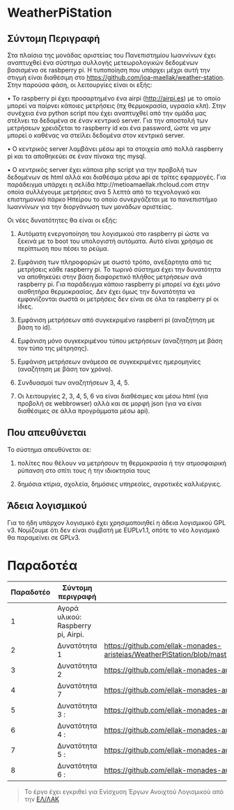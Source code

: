 # WeatherPiStation
## Σύντομη Περιγραφή
Στα πλαίσια της μονάδας αριστείας του Πανεπιστημίου Ιωαννίνων έχει αναπτυχθεί ένα σύστημα συλλογής μετεωρολογικών δεδομένων βασισμένο σε rasbperry pi. Η τυποποίηση που υπάρχει μέχρι αυτή την στιγμή είναι διαθέσιμη στο https://github.com/ioa-maellak/weather-station.
Στην παρούσα φάση, οι λειτουργίες είναι οι εξής:

• Το raspberry pi έχει προσαρτημένο ένα airpi (http://airpi.es) με το οποίο μπορεί να παίρνει κάποιες μετρήσεις (πχ θερμοκρασία, υγρασία κλπ). Στην συνέχεια ένα python script που έχει αναπτυχθεί από την ομάδα μας στέλνει τα δεδομένα σε έναν κεντρικό server. Για την αποστολή των μετρήσεων χρειάζεται το raspberry id και ένα password, ώστε να μην μπορεί ο καθένας να στείλει δεδομένα στον κεντρικό server.

• Ο κεντρικός server λαμβάνει μέσω api τα στοιχεία από πολλά raspberry pi και τα αποθηκεύει σε έναν πίνακα της mysql.

• Ο κεντρικός server έχει κάποια php script για την προβολή των δεδομένων σε html αλλά και διαθέσιμα μέσω api σε τρίτες εφαρμογές. Για παράδειγμα υπάρχει η σελίδα http://met­ioamaellak.rhcloud.com στην οποία συλλέγουμε μετρήσεις ανα 5 λεπτά από το τεχνολογικό και επιστημονικό πάρκο Ηπείρου το οποίο συνεργάζεται με το πανεπιστήμιο Ιωαννίνων για την διοργάνωση των μονάδων αριστείας.

Οι νέες δυνατότητες θα είναι οι εξής:

1. Αυτόματη ενεργοποίηση του λογισμικού στο raspberry pi ώστε να ξεκινά με το boot του υπολογιστή αυτόματα. Αυτό είναι χρήσιμο σε περίπτωση που πέσει το ρεύμα.

2. Εμφάνιση των πληροφοριών με σωστό τρόπο, ανεξάρτητα από τις μετρήσεις κάθε raspberry pi. Το τωρινό σύστημα έχει την δυνατότητα να αποθηκεύει στην βάση διαφορετικό πλήθος μετρήσεων ανά raspberry pi. Για παράδειγμα κάποιο raspberry pi μπορεί να έχει μόνο αισθητήρα θερμοκρασίας. Δεν έχει όμως την δυνατότητα να εμφανίζονται σωστά οι μετρήσεις δεν είναι σε όλα τα raspberry pi οι ίδιες.

3. Εμφάνιση μετρήσεων από συγκεκριμένο raspberri pi (αναζήτηση με βάση το id).

4. Εμφάνιση μόνο συγκεκριμένου τύπου μετρήσεων (αναζήτηση με βάση τον τύπο της μέτρησης).

5. Εμφάνιση μετρήσεων ανάμεσα σε συγκεκριμένες ημερομηνίες (αναζήτηση με βάση τον χρόνο).

6. Συνδυασμοί των αναζητήσεων 3, 4, 5.

7. Οι λειτουργίες 2, 3, 4, 5, 6 να είναι διαθέσιμες και μέσω html (για προβολή σε webbrowser) αλλά και σε μορφή json (για να είναι διαθέσιμες σε άλλα προγράμματα μέσω api).


## Που απευθύνεται

Το σύστημα απευθύνεται σε:

 1. πολίτες που θέλουν να μετρήσουν τη θερμοκρασία ή την ατμοσφαιρική ρύπανση στο σπίτι τους ή την ιδιοκτησία τους

 2. δημόσια κτίρια, σχολεία, δημόσιες υπηρεσίες, αγροτικές καλλιέργιες.
 
## Άδεια λογισμικού

Για το ήδη υπάρχον λογισμικό έχει χρησιμοποιηθεί η άδεια λογισμικού GPL v3.
Νομίζουμε ότι δεν είναι συμβατή με EUPLv1.1, οπότε το νέο λογισμικό θα παραμείνει σε GPLv3.

# Παραδοτέα


| Παραδοτέο | Σύντομη περιγραφή       | URL |
|-----------|-------------------------|-----|
| 1 | Αγορά υλικού: Raspberry pi, Airpi. | |
| 2 | Δυνατότητα 1| https://github.com/ellak-monades-aristeias/WeatherPiStation/blob/master/Autologin_%26_Autostart_Raspberry%20Pi.md |
| 3 | Δυνατότητα 2 | https://github.com/ellak-monades-aristeias/WeatherPiStation/tree/master/www/API |
| 4 | Δυνατότητα 7  | https://github.com/ellak-monades-aristeias/WeatherPiStation/tree/master/www/API |
| 5 | Δυνατότητα 3 : | https://github.com/ellak-monades-aristeias/ |
| 6 | Δυνατότητα 4 : | https://github.com/ellak-monades-aristeias/ |
| 7 | Δυνατότητα 5 : | https://github.com/ellak-monades-aristeias/ |
| 8 | Δυνατότητα 6 : | https://github.com/ellak-monades-aristeias/ |



> Το έργο έχει εγκριθεί για Ενίσχυση Έργων Ανοιχτού Λογισμικού από την [ΕΛ/ΛΑΚ](https://ellak.gr/)
